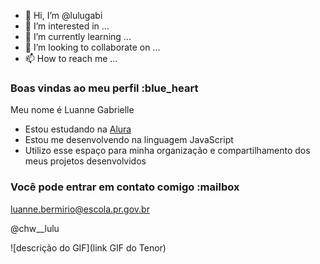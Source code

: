- 👋 Hi, I’m @lulugabi
- 👀 I’m interested in ...
- 🌱 I’m currently learning ...
- 💞️ I’m looking to collaborate on ...
- 📫 How to reach me ...

<!---
--->
### Boas vindas ao meu perfil :blue_heart

Meu nome é Luanne Gabrielle 

- Estou estudando na [Alura](https://www.alura.com.br)
- Estou me desenvolvendo na linguagem JavaScript
- Utilizo esse espaço para minha organização e compartilhamento dos meus projetos desenvolvidos

### Você pode entrar em contato comigo :mailbox

luanne.bermirio@escola.pr.gov.br

@chw__lulu

![descrição do GIF](link GIF do Tenor)
